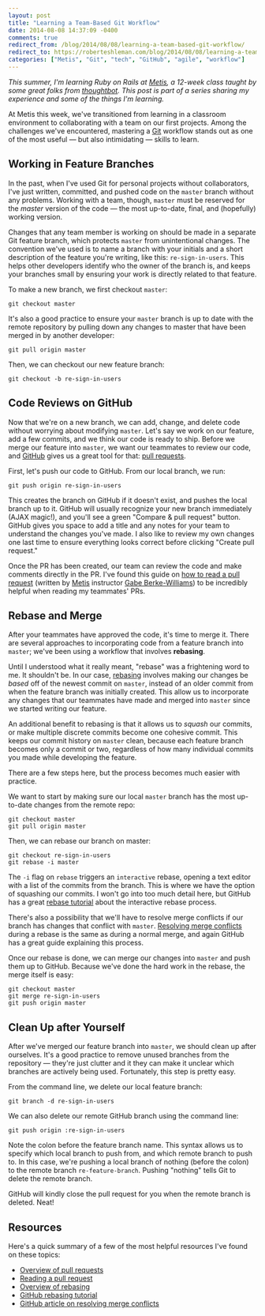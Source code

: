 ```yaml
---
layout: post
title: "Learning a Team-Based Git Workflow"
date: 2014-08-08 14:37:09 -0400
comments: true
redirect_from: /blog/2014/08/08/learning-a-team-based-git-workflow/
redirect_to: https://roberteshleman.com/blog/2014/08/08/learning-a-team-based-git-workflow/
categories: ["Metis", "Git", "tech", "GitHub", "agile", "workflow"]
---
```



*This summer, I'm learning Ruby on Rails at [Metis], a 12-week class taught by some great folks from [thoughtbot]. This post is part of a series sharing my experience and some of the things I'm learning.*

[Metis]: http://www.thisismetis.com
[thoughtbot]: http://www.thoughtbot.com

At Metis this week, we've transitioned from learning in a classroom environment to collaborating with a team on our first projects. Among the challenges we've encountered, mastering a [Git] workflow stands out as one of the most useful — but also intimidating — skills to learn.

[Git]: http://en.wikipedia.org/wiki/Git_%28software%29

<!-- More -->

## Working in Feature Branches

In the past, when I've used Git for personal projects without collaborators, I've just written, committed, and pushed code on the `master` branch without any problems. Working with a team, though, `master` must be reserved for the *master* version of the code — the most up-to-date, final, and (hopefully) working version.

Changes that any team member is working on should be made in a separate Git feature branch, which protects `master` from unintentional changes. The convention we've used is to name a branch with your initials and a short description of the feature you're writing, like this: `re-sign-in-users`. This helps other developers identify who the owner of the branch is, and keeps your branches small by ensuring your work is directly related to that feature.

To make a new branch, we first checkout `master`:

```
git checkout master
```

It's also a good practice to ensure your `master` branch is up to date with the remote repository by pulling down any changes to master that have been merged in by another developer:

```
git pull origin master
```

Then, we can checkout our new feature branch:

```
git checkout -b re-sign-in-users
```

## Code Reviews on GitHub

Now that we're on a new branch, we can add, change, and delete code without worrying about modifying `master`. Let's say we work on our feature, add a few commits, and we think our code is ready to ship. Before we merge our feature into `master`, we want our teammates to review our code, and [GitHub] gives us a great tool for that: [pull requests].

First, let's push our code to GitHub. From our local branch, we run:

```
git push origin re-sign-in-users
```

This creates the branch on GitHub if it doesn't exist, and pushes the local branch up to it. GitHub will usually recognize your new branch immediately (AJAX magic!), and you'll see a green "Compare & pull request" button. GitHub gives you space to add a title and any notes for your team to understand the changes you've made. I also like to review my own changes one last time to ensure everything looks correct before clicking "Create pull request."

Once the PR has been created, our team can review the code and make comments directly in the PR. I've found this guide on [how to read a pull request] (written by [Metis] instructor [Gabe Berke-Williams]) to be incredibly helpful when reading my teammates' PRs.

[GitHub]: https://github.com
[pull requests]: https://help.github.com/articles/using-pull-requests
[how to read a pull request]: https://gist.github.com/gabebw/39adacfb03c7308644de
[Metis]: http://www.thisismetis.com
[Gabe Berke-Williams]: http://gabebw.com/

## Rebase and Merge

After your teammates have approved the code, it's time to merge it. There are several approaches to incorporating code from a feature branch into `master`; we've been using a workflow that involves **rebasing**. 

Until I understood what it really meant, "rebase" was a frightening word to me. It shouldn't be. In our case, [rebasing] involves making our changes be *based* off of the newest commit on `master`, instead of an older commit from when the feature branch was initially created. This allow us to incorporate any changes that our teammates have made and merged into `master` since we started writing our feature.

An additional benefit to rebasing is that it allows us to *squash* our commits, or make multiple discrete commits become one cohesive commit. This keeps our commit history on `master` clean, because each feature branch becomes only a commit or two, regardless of how many individual commits you made while developing the feature.

There are a few steps here, but the process becomes much easier with practice.

We want to start by making sure our local `master` branch has the most up-to-date changes from the remote repo:

```
git checkout master
git pull origin master
```

Then, we can rebase our branch on master:

```
git checkout re-sign-in-users
git rebase -i master
```

The `-i` flag on `rebase` triggers an `interactive` rebase, opening a text editor with a list of the commits from the branch. This is where we have the option of squashing our commits. I won't go into too much detail here, but GitHub has a great [rebase tutorial] about the interactive rebase process.

There's also a possibility that we'll have to resolve merge conflicts if our branch has changes that conflict with `master`. [Resolving merge conflicts] during a rebase is the same as during a normal merge, and again GitHub has a great guide explaining this process.

Once our rebase is done, we can merge our changes into `master` and push them up to GitHub. Because we've done the hard work in the rebase, the merge itself is easy:

```
git checkout master
git merge re-sign-in-users
git push origin master
```

[rebasing]: https://www.atlassian.com/git/tutorial/rewriting-git-history#!rebase
[rebase tutorial]: https://help.github.com/articles/using-git-rebase
[Resolving merge conflicts]: https://help.github.com/articles/resolving-a-merge-conflict-from-the-command-line

## Clean Up after Yourself

After we've merged our feature branch into `master`, we should clean up after ourselves. It's a good practice to remove unused branches from the repository — they're just clutter and it they can make it unclear which branches are actively being used. Fortunately, this step is pretty easy.

From the command line, we delete our local feature branch:

```
git branch -d re-sign-in-users
```

We can also delete our remote GitHub branch using the command line:

```
git push origin :re-sign-in-users
```

Note the colon before the feature branch name. This syntax allows us to specify which local branch to push from, and which remote branch to push to. In this case, we're pushing a local branch of nothing (before the colon) to the remote branch `re-feature-branch`. Pushing "nothing" tells Git to delete the remote branch.

GitHub will kindly close the pull request for you when the remote branch is deleted. Neat!

## Resources

Here's a quick summary of a few of the most helpful resources I've found on these topics:

* [Overview of pull requests]
* [Reading a pull request]
* [Overview of rebasing]
* [GitHub rebasing tutorial]
* [GitHub article on resolving merge conflicts]

[Overview of pull requests]: https://help.github.com/articles/using-pull-requests
[Reading a pull request]: https://gist.github.com/gabebw/39adacfb03c7308644de
[Overview of rebasing]: https://www.atlassian.com/git/tutorial/rewriting-git-history#!rebase
[GitHub rebasing tutorial]: https://help.github.com/articles/using-git-rebase
[GitHub article on resolving merge conflicts]: https://help.github.com/articles/resolving-a-merge-conflict-from-the-command-line
